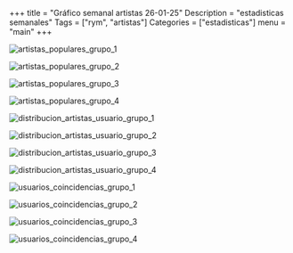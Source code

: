 +++
title = "Gráfico semanal artistas 26-01-25"
Description = "estadisticas semanales"
Tags = ["rym", "artistas"]
Categories = ["estadisticas"]
menu = "main"
+++
<!--more-->

![artistas_populares_grupo_1](/rym/graficos/semanal/02-02-25/artistas/artistas_populares_grupo_1.png)

![artistas_populares_grupo_2](/rym/graficos/semanal/02-02-25/artistas/artistas_populares_grupo_2.png)

![artistas_populares_grupo_3](/rym/graficos/semanal/02-02-25/artistas/artistas_populares_grupo_3.png)

![artistas_populares_grupo_4](/rym/graficos/semanal/02-02-25/artistas/artistas_populares_grupo_4.png)

![distribucion_artistas_usuario_grupo_1](/rym/graficos/semanal/02-02-25/artistas/distribucion_artistas_usuario_grupo_1.png)

![distribucion_artistas_usuario_grupo_2](/rym/graficos/semanal/02-02-25/artistas/distribucion_artistas_usuario_grupo_2.png)

![distribucion_artistas_usuario_grupo_3](/rym/graficos/semanal/02-02-25/artistas/distribucion_artistas_usuario_grupo_3.png)

![distribucion_artistas_usuario_grupo_4](/rym/graficos/semanal/02-02-25/artistas/distribucion_artistas_usuario_grupo_4.png)

![usuarios_coincidencias_grupo_1](/rym/graficos/semanal/02-02-25/artistas/usuarios_coincidencias_grupo_1.png)

![usuarios_coincidencias_grupo_2](/rym/graficos/semanal/02-02-25/artistas/usuarios_coincidencias_grupo_2.png)

![usuarios_coincidencias_grupo_3](/rym/graficos/semanal/02-02-25/artistas/usuarios_coincidencias_grupo_3.png)

![usuarios_coincidencias_grupo_4](/rym/graficos/semanal/02-02-25/artistas/usuarios_coincidencias_grupo_4.png)
